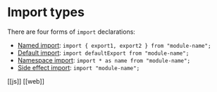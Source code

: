 # Import types

There are four forms of `import` declarations:

- [Named import](https://developer.mozilla.org/en-US/docs/Web/JavaScript/Reference/Statements/import#named_import): `import { export1, export2 } from "module-name";`
- [Default import](https://developer.mozilla.org/en-US/docs/Web/JavaScript/Reference/Statements/import#default_import): `import defaultExport from "module-name";`
- [Namespace import](https://developer.mozilla.org/en-US/docs/Web/JavaScript/Reference/Statements/import#namespace_import): `import * as name from "module-name";`
- [Side effect import](https://developer.mozilla.org/en-US/docs/Web/JavaScript/Reference/Statements/import#import_a_module_for_its_side_effects_only): `import "module-name";`

[[js]]
[[web]]